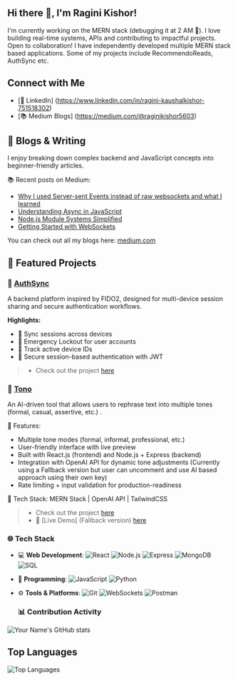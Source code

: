 ## Hi there 👋, I'm Ragini Kishor!
I'm currently working on the MERN stack (debugging it at 2 AM 🐞). I love building real-time systems, APIs and contributing to impactful projects. Open to collaboration!
I have independently developed multiple MERN stack based applications. Some of my projects include RecommendoReads, AuthSync etc.


## Connect with Me  
- [🔗 LinkedIn] (https://www.linkedin.com/in/ragini-kaushalkishor-751518302)
- [📚 Medium Blogs] (https://medium.com/@raginikishor5603)

##  📝 Blogs & Writing

I enjoy breaking down complex backend and JavaScript concepts into beginner-friendly articles.

📚 Recent posts on Medium:
- [Why I used Server-sent Events instead of raw websockets and what I learned](https://medium.com/@raginikishor5603/why-i-used-server-sent-events-instead-of-raw-websockets-and-what-i-learned-8faa8801d6e4)
- [Understanding Async in JavaScript](https://medium.com/@raginikishor5603/understanding-async-in-javascript-a-beginners-guide-to-asynchronous-programming-d2b4b9f18ccb)
- [Node.js Module Systems Simplified](https://medium.com/@raginikishor5603/import-vs-require-in-node-js-demystifying-commonjs-esm-92f3d87c6f4e)
- [Getting Started with WebSockets](https://medium.com/@raginikishor5603/websockets-explained-how-real-time-chat-apps-work-behind-the-scenes-efe643901ade)


You can check out all my blogs here: [medium.com](https://medium.com/@raginikishor5603)


## 📌 Featured Projects

### 🔐 [AuthSync](https://github.com/Ragini24-creator/AuthSync)
A backend platform inspired by FIDO2, designed for multi-device session sharing and secure authentication workflows.

**Highlights:**
- 🔄 Sync sessions across devices
- 🛑 Emergency Lockout for user accounts
- 📱 Track active device IDs
- 🔐 Secure session-based authentication with JWT

> - Check out the project [here](https://github.com/Ragini24-creator/AuthSync)

### 📝 [Tono](https://github.com/Ragini24-creator/Tono)

An AI-driven tool that allows users to rephrase text into multiple tones (formal, casual, assertive, etc.) .

🚀 Features:
- Multiple tone modes (formal, informal, professional, etc.)
- User-friendly interface with live preview
- Built with React.js (frontend) and Node.js + Express (backend)
- Integration with OpenAI API for dynamic tone adjustments (Currently using a Fallback version but user can uncomment and use AI based approach using their own key)
- Rate limiting + input validation for production-readiness

🔧 Tech Stack: MERN Stack | OpenAI API | TailwindCSS

> - Check out the project [here](https://github.com/Ragini24-creator/Tono)
> - 🔗 [Live Demo] (Fallback version) [here](https://tono-iota.vercel.app/)


### 🌐 Tech Stack
- 💻 **Web Development**: 
  ![React](https://img.shields.io/badge/-React-61DAFB?logo=react&logoColor=white&style=flat)
  ![Node.js](https://img.shields.io/badge/-Node.js-339933?logo=node.js&logoColor=white&style=flat)
  ![Express](https://img.shields.io/badge/-Express.js-000?logo=express&logoColor=white&style=flat)
  ![MongoDB](https://img.shields.io/badge/-MongoDB-47A248?logo=mongodb&logoColor=white&style=flat)
  ![SQL](https://img.shields.io/badge/-SQL-4479A1?logo=mysql&logoColor=white&style=flat)

- 📜 **Programming**: 
  ![JavaScript](https://img.shields.io/badge/-JavaScript-F7DF1E?logo=javascript&logoColor=black&style=flat)
  ![Python](https://img.shields.io/badge/-Python-3776AB?logo=python&logoColor=white&style=flat)

- ⚙️ **Tools & Platforms**: 
  ![Git](https://img.shields.io/badge/-Git-F05032?logo=git&logoColor=white&style=flat)
  ![WebSockets](https://img.shields.io/badge/-WebSockets-000000?logo=websocket&logoColor=white&style=flat)
  ![Postman](https://img.shields.io/badge/-Postman-FF6C37?logo=postman&logoColor=white&style=flat)


  ### 📊 Contribution Activity
![Your Name's GitHub stats](https://github-readme-stats.vercel.app/api?username=Ragini24-creator&show_icons=true&hide_title=true&count_private=true&hide=prs)


## Top Languages
![Top Languages](https://github-readme-stats.vercel.app/api/top-langs/?username=Ragini24-creator&layout=compact&langs_count=6)




